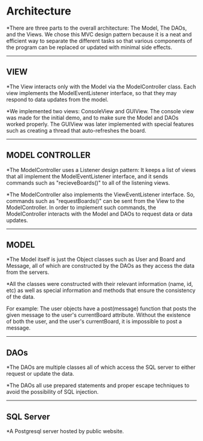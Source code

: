 # Architecture
*There are three parts to the overall architecture: The Model, The DAOs, and the Views. We chose this MVC design pattern because it is a neat and efficient way to separate the different tasks so that various components of the program can be replaced or updated with minimal side effects.

-----

## VIEW

*The View interacts only with the Model via the ModelController class. Each view implements the ModelEventListener interface, so that they may respond to data updates from the model.

*We implemented two views: ConsoleView and GUIView. The console view was made for the initial demo, and to make sure the Model and DAOs worked properly. The GUIView was later implemented with special features such as creating a thread that auto-refreshes the board.

-----

## MODEL CONTROLLER

*The ModelController uses a Listener design pattern: It keeps a list of views that all implement the ModelEventListener interface, and it sends commands such as "recieveBoards()" to all of the listening views.

*The ModelController also implements the ViewEventListener interface. So, commands such as "requestBoards()" can be sent from the View to the ModelController. In order to implement such commands, the ModelController interacts with the Model and DAOs to request data or data updates.

-----

## MODEL

*The Model itself is just the Object classes such as User and Board and Message, all of which are constructed by the DAOs as they access the data from the servers.

*All the classes were constructed with their relevant information (name, id, etc) as well as special information and methods that ensure the consistency of the data. 

For example: The user objects have a post(message) function that posts the given message to the user's currentBoard attribute. Without the existence of both the user, and the user's currentBoard, it is impossible to post a message.

-----

## DAOs

*The DAOs are multiple classes all of which access the SQL server to either request or update the data.

*The DAOs all use prepared statements and proper escape techniques to avoid the possibility of SQL injection.

-----

## SQL Server

*A Postgresql server hosted by public website.
